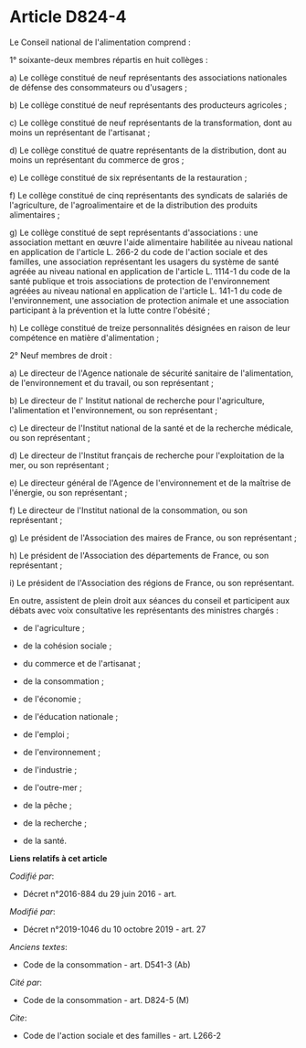 # Article D824-4

Le Conseil national de l'alimentation comprend : 

1° soixante-deux membres répartis en huit collèges : 

a) Le collège constitué de neuf représentants des associations nationales de défense des consommateurs ou d'usagers ; 

b) Le collège constitué de neuf représentants des producteurs agricoles ; 

c) Le collège constitué de neuf représentants de la transformation, dont au moins un représentant de l'artisanat ; 

d) Le collège constitué de quatre représentants de la distribution, dont au moins un représentant du commerce de gros ; 

e) Le collège constitué de six représentants de la restauration ; 

f) Le collège constitué de cinq représentants des syndicats de salariés de l'agriculture, de l'agroalimentaire et de la
distribution des produits alimentaires ; 

g) Le collège constitué de sept représentants d'associations : une association mettant en œuvre l'aide alimentaire habilitée
au niveau national en application de l'article L. 266-2 du code de l'action sociale et des familles, une association
représentant les usagers du système de santé agréée au niveau national en application de l'article L. 1114-1 du code de la
santé publique et trois associations de protection de l'environnement agréées au niveau national en application de l'article
L. 141-1 du code de l'environnement, une association de protection animale et une association participant à la prévention et
la lutte contre l'obésité ; 

h) Le collège constitué de treize personnalités désignées en raison de leur compétence en matière d'alimentation ; 

2° Neuf membres de droit : 

a) Le directeur de l'Agence nationale de sécurité sanitaire de l'alimentation, de l'environnement et du travail, ou son
représentant ; 

b) Le directeur de l'     Institut national de recherche pour l'agriculture, l'alimentation et l'environnement, ou son
représentant ; 

c) Le directeur de l'Institut national de la santé et de la recherche médicale, ou son représentant ; 

d) Le directeur de l'Institut français de recherche pour l'exploitation de la mer, ou son représentant ; 

e) Le directeur général de l'Agence de l'environnement et de la maîtrise de l'énergie, ou son représentant ; 

f) Le directeur de l'Institut national de la consommation, ou son représentant ; 

g) Le président de l'Association des maires de France, ou son représentant ; 

h) Le président de l'Association des départements de France, ou son représentant ; 

i) Le président de l'Association des régions de France, ou son représentant. 

En outre, assistent de plein droit aux séances du conseil et participent aux débats avec voix consultative les représentants
des ministres chargés :

- de l'agriculture ;

- de la cohésion sociale ;

- du commerce et de l'artisanat ;

- de la consommation ;

- de l'économie ;

- de l'éducation nationale ;

- de l'emploi ;

- de l'environnement ;

- de l'industrie ;

- de l'outre-mer ;

- de la pêche ;

- de la recherche ;

- de la santé.

**Liens relatifs à cet article**

_Codifié par_:

  - Décret n°2016-884 du 29 juin 2016 - art.

_Modifié par_:

  - Décret n°2019-1046 du 10 octobre 2019 - art. 27

_Anciens textes_:

  - Code de la consommation - art. D541-3 (Ab)

_Cité par_:

  - Code de la consommation - art. D824-5 (M)

_Cite_:

  - Code de l'action sociale et des familles - art. L266-2
